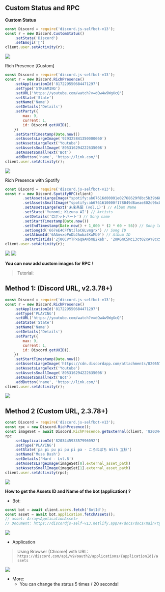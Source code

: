 ## Custom Status and RPC

<strong>Custom Status</strong>

```js
const Discord = require('discord.js-selfbot-v13');
const r = new Discord.CustomStatus()
	.setState('Discord')
	.setEmoji('💬')
client.user.setActivity(r);
```

<img src='https://cdn.discordapp.com/attachments/820557032016969751/994318117243203758/unknown.png'>

Rich Presence [Custom]
```js
const Discord = require('discord.js-selfbot-v13');
const r = new Discord.RichPresence()
	.setApplicationId('817229550684471297')
	.setType('STREAMING')
	.setURL('https://youtube.com/watch?v=dQw4w9WgXcQ')
	.setState('State')
	.setName('Name')
	.setDetails('Details')
	.setParty({
		max: 9,
		current: 1,
		id: Discord.getUUID(),
	})
	.setStartTimestamp(Date.now())
	.setAssetsLargeImage('929325841350000660')
	.setAssetsLargeText('Youtube')
	.setAssetsSmallImage('895316294222635008')
	.setAssetsSmallText('Bot')
	.addButton('name', 'https://link.com/')
client.user.setActivity(r);
```
<img src='https://cdn.discordapp.com/attachments/820557032016969751/994300662378676264/unknown.png'>

Rich Presence with Spotify
```js
const Discord = require('discord.js-selfbot-v13');
const r = new Discord.SpotifyRPC(client)
        .setAssetsLargeImage("spotify:ab67616d00001e02768629f8bc5b39b68797d1bb") // Image ID
        .setAssetsSmallImage("spotify:ab6761610000f178049d8aeae802c96c8208f3b7") // Image ID
        .setAssetsLargeText('未来茶屋 (vol.1)') // Album Name
        .setState('Yunomi; Kizuna AI') // Artists
        .setDetails('ロボットハート') // Song name
        .setStartTimestamp(Date.now())
        .setEndTimestamp(Date.now() + 1_000 * (2 * 60 + 56)) // Song length = 2m56s
        .setSongId('667eE4CFfNtJloC6Lvmgrx') // Song ID
        .setAlbumId('6AAmvxoPoDbJAwbatKwMb9') // Album ID
        .setArtistIds('2j00CVYTPx6q9ANbmB2keb', '2nKGmC5Mc13ct02xAY8ccS') // Artist IDs
client.user.setActivity(r);
```
<img src='https://cdn.discordapp.com/attachments/820557032016969751/994512257914515456/unknown.png'>
<img src='https://cdn.discordapp.com/attachments/820557032016969751/994512258128420944/unknown.png'>


<strong>You can now add custom images for RPC !</strong>

> Tutorial:

## Method 1: (Discord URL, v2.3.78+)

```js
const Discord = require('discord.js-selfbot-v13');
const r = new Discord.RichPresence()
	.setApplicationId('817229550684471297')
	.setType('PLAYING')
	.setURL('https://youtube.com/watch?v=dQw4w9WgXcQ')
	.setState('State')
	.setName('Name')
	.setDetails('Details')
	.setParty({
		max: 9,
		current: 1,
		id: Discord.getUUID(),
	})
	.setStartTimestamp(Date.now())
	.setAssetsLargeImage('https://cdn.discordapp.com/attachments/820557032016969751/991172011483218010/unknown.png')
	.setAssetsLargeText('Youtube')
	.setAssetsSmallImage('895316294222635008')
	.setAssetsSmallText('Bot')
	.addButton('name', 'https://link.com/')
client.user.setActivity(r);
```

<img src='https://cdn.discordapp.com/attachments/820557032016969751/995301015257616414/unknown.png'>

## Method 2 (Custom URL, 2.3.78+)

```js
const Discord = require('discord.js-selfbot-v13');
const rpc = new Discord.RichPresence();
const imageSet = await Discord.RichPresence.getExternal(client, '820344593357996092', 'https://musedash.moe/covers/papipupipupipa_cover.hash.93ae31d41.png', 'https://musedash.moe/covers/lights_of_muse_cover.hash.1c18e1e22.png')
rpc
	.setApplicationId('820344593357996092')
	.setType('PLAYING')
	.setState('pa pi pu pi pu pi pa - ころねぽち With 立秋')
	.setName('Muse Dash')
	.setDetails('Hard - Lvl.8')
	.setAssetsLargeImage(imageSet[0].external_asset_path)
	.setAssetsSmallImage(imageSet[1].external_asset_path)
client.user.setActivity(rpc);
```

<img src='https://cdn.discordapp.com/attachments/820557032016969751/997781209998434355/unknown.png'>

<strong>How to get the Assets ID and Name of the bot (application) ?</strong>

- Bot:
```js
const bot = await client.users.fetch('BotId');
const asset = await bot.application.fetchAssets();
// asset: Array<ApplicationAsset>
// Document: https://discordjs-self-v13.netlify.app/#/docs/docs/main/typedef/ApplicationAsset
```
<img src='https://cdn.discordapp.com/attachments/820557032016969751/995307830028550204/unknown.png'>

- Application
> Using Browser (Chrome) with URL: `https://discord.com/api/v9/oauth2/applications/{applicationId}/assets`
<img src='https://cdn.discordapp.com/attachments/820557032016969751/995307606115618926/unknown.png'>

- More: 
  - You can change the status 5 times / 20 seconds!
